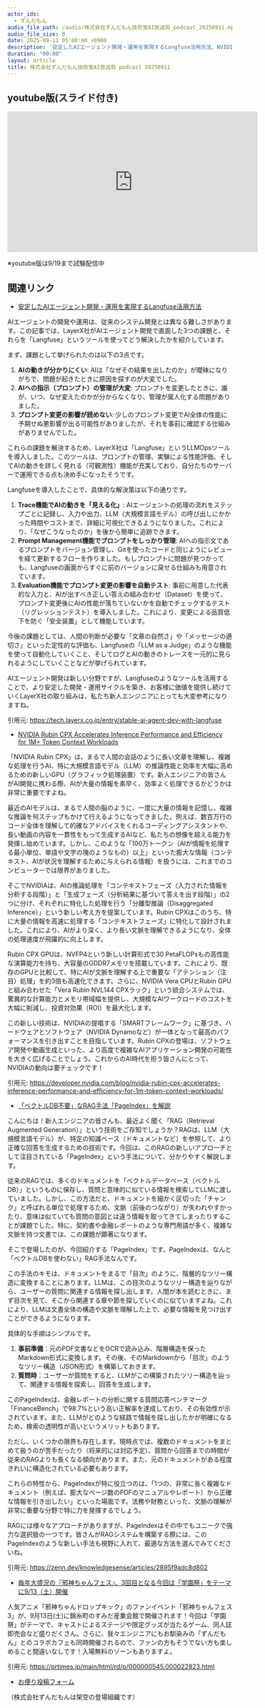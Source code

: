 ```yaml
---
actor_ids:
  - ずんだもん
audio_file_path: /audio/株式会社ずんだもん技術室AI放送局_podcast_20250911.mp3
audio_file_size: 0
date: 2025-09-11 05:00:00 +0900
description: '安定したAIエージェント開発・運用を実現するLangfuse活用方法、NVIDIA Rubin CPX Accelerates Inference Performance and Efficiency for 1M+ Token Context Workloads、「ベクトルDB不要」なRAG手法「PageIndex」を解説、毎年大盛況の『邪神ちゃんフェス』、3回目となる今回は「学園祭」をテーマに9/13（土）開催'
duration: "00:00"
layout: article
title: 株式会社ずんだもん技術室AI放送局 podcast 20250911
---
```


## youtube版(スライド付き)

<iframe width="560" height="315" src="https://www.youtube.com/embed/cDfr8zjUqvc?si=lz8ul9HwV_LHaqe4" title="YouTube video player" frameborder="0" allow="accelerometer; autoplay; clipboard-write; encrypted-media; gyroscope; picture-in-picture; web-share" referrerpolicy="strict-origin-when-cross-origin" allowfullscreen></iframe>

※youtube版は9/19まで試験配信中

## 関連リンク


- [安定したAIエージェント開発・運用を実現するLangfuse活用方法](https://tech.layerx.co.jp/entry/stable-ai-agent-dev-with-langfuse)  


AIエージェントの開発や運用は、従来のシステム開発とは異なる難しさがあります。この記事では、LayerX社がAIエージェント開発で直面した3つの課題と、それらを「Langfuse」というツールを使ってどう解決したかを紹介しています。

まず、課題として挙げられたのは以下の3点です。
1.  **AIの動きが分かりにくい**: AIは「なぜその結果を出したのか」が曖昧になりがちで、問題が起きたときに原因を探すのが大変でした。
2.  **AIへの指示（プロンプト）の管理が大変**: プロンプトを変更したときに、誰が、いつ、なぜ変えたのかが分からなくなり、管理が属人化する問題がありました。
3.  **プロンプト変更の影響が読めない**: 少しのプロンプト変更でAI全体の性能に予期せぬ悪影響が出る可能性がありましたが、それを事前に確認する仕組みがありませんでした。

これらの課題を解決するため、LayerX社は「Langfuse」というLLMOpsツールを導入しました。このツールは、プロンプトの管理、実験による性能評価、そしてAIの動きを詳しく見れる（可観測性）機能が充実しており、自分たちのサーバーで運用できる点も決め手になったそうです。

Langfuseを導入したことで、具体的な解決策は以下の通りです。
1.  **Trace機能でAIの動きを「見える化」**:
    AIエージェントの処理の流れをステップごとに記録し、入力や出力、LLM（大規模言語モデル）の呼び出しにかかった時間やコストまで、詳細に可視化できるようになりました。これにより、「なぜこうなったのか」を後から簡単に追跡できます。
2.  **Prompt Management機能でプロンプトをしっかり管理**:
    AIへの指示文であるプロンプトをバージョン管理し、Gitを使ったコードと同じようにレビューを経て更新するフローを作りました。もしプロンプトに問題が見つかっても、Langfuseの画面からすぐに前のバージョンに戻せる仕組みも用意されています。
3.  **Evaluation機能でプロンプト変更の影響を自動テスト**:
    事前に用意した代表的な入力と、AIが出すべき正しい答えの組み合わせ（Dataset）を使って、プロンプト変更後にAIの性能が落ちていないかを自動でチェックするテスト（リグレッションテスト）を導入しました。これにより、変更による品質低下を防ぐ「安全装置」として機能しています。

今後の課題としては、人間の判断が必要な「文章の自然さ」や「メッセージの適切さ」といった定性的な評価も、Langfuseの「LLM as a Judge」のような機能を使って自動化していくこと、そしてログとAIの動きのトレースを一元的に見られるようにしていくことなどが挙げられています。

AIエージェント開発は新しい分野ですが、Langfuseのようなツールを活用することで、より安定した開発・運用サイクルを築き、お客様に価値を提供し続けていくLayerX社の取り組みは、私たち新人エンジニアにとっても大変参考になりますね。

引用元: https://tech.layerx.co.jp/entry/stable-ai-agent-dev-with-langfuse


- [NVIDIA Rubin CPX Accelerates Inference Performance and Efficiency for 1M+ Token Context Workloads](https://developer.nvidia.com/blog/nvidia-rubin-cpx-accelerates-inference-performance-and-efficiency-for-1m-token-context-workloads/)  


「NVIDIA Rubin CPX」は、まるで人間の会話のように長い文章を理解し、複雑な処理を行うAI、特に大規模言語モデル（LLM）の推論性能と効率を大幅に高めるための新しいGPU（グラフィック処理装置）です。新人エンジニアの皆さんがAI開発に携わる際、AIが大量の情報を素早く、効率よく処理できるかどうかは非常に重要ですよね。

最近のAIモデルは、まるで人間の脳のように、一度に大量の情報を記憶し、複雑な推論を何ステップもかけて行えるようになってきました。例えば、数百万行のコード全体を理解して的確なアドバイスをくれるコーディングアシスタントや、長い動画の内容を一貫性をもって生成するAIなど、私たちの想像を超える能力を発揮し始めています。しかし、このような「100万トークン（AIが情報を処理する最小単位、単語や文字の塊のようなもの）以上」といった膨大な情報（コンテキスト、AIが状況を理解するために与えられる情報）を扱うには、これまでのコンピューターでは限界がありました。

そこでNVIDIAは、AIの推論処理を「コンテキストフェーズ（入力された情報を分析する段階）」と「生成フェーズ（分析結果に基づいて答えを出す段階）」の2つに分け、それぞれに特化した処理を行う「分離型推論（Disaggregated Inference）」という新しい考え方を提案しています。Rubin CPXはこのうち、特に大量の情報を高速に処理する「コンテキストフェーズ」に特化して設計されました。これにより、AIがより深く、より長い文脈を理解できるようになり、全体の処理速度が飛躍的に向上します。

Rubin CPX GPUは、NVFP4という新しい計算形式で30 PetaFLOPsもの高性能な演算能力を持ち、大容量のGDDR7メモリを搭載しています。これにより、既存のGPUと比較して、特にAIが文脈を理解する上で重要な「アテンション（注目）処理」を約3倍も高速化できます。さらに、NVIDIA Vera CPUとRubin GPUと組み合わせた「Vera Rubin NVL144 CPXラック」という統合システムでは、驚異的な計算能力とメモリ帯域幅を提供し、大規模なAIワークロードのコストを大幅に削減し、投資対効果（ROI）を最大化します。

この新しい技術は、NVIDIAの提唱する「SMARTフレームワーク」に基づき、ハードウェアとソフトウェア（NVIDIA Dynamoなど）が一体となって最高のパフォーマンスを引き出すことを目指しています。Rubin CPXの登場は、ソフトウェア開発や動画生成といった、より高度で複雑なAIアプリケーション開発の可能性を大きく広げることでしょう。これからのAI時代を担う皆さんにとって、NVIDIAの動向は要チェックです！

引用元: https://developer.nvidia.com/blog/nvidia-rubin-cpx-accelerates-inference-performance-and-efficiency-for-1m-token-context-workloads/


- [「ベクトルDB不要」なRAG手法「PageIndex」を解説](https://zenn.dev/knowledgesense/articles/2895f9adc8d802)  


こんにちは！新人エンジニアの皆さんも、最近よく聞く「RAG（Retrieval Augmented Generation）」という技術をご存知でしょうか？RAGは、LLM（大規模言語モデル）が、特定の知識ベース（ドキュメントなど）を参照して、より正確な回答を生成するための技術です。今回は、このRAGの新しいアプローチとして注目されている「PageIndex」という手法について、分かりやすく解説します。

従来のRAGでは、多くのドキュメントを「ベクトルデータベース（ベクトルDB）」というものに保存し、質問と意味的に似ている情報を検索してLLMに渡していました。しかし、この方法だと、ドキュメントを細かく区切った「チャンク」と呼ばれる単位で処理するため、文脈（前後のつながり）が失われやすかったり、意味は似ていても質問の意図とは違う情報を取ってきてしまったりすることが課題でした。特に、契約書や金融レポートのような専門用語が多く、複雑な文脈を持つ文書では、この課題が顕著になります。

そこで登場したのが、今回紹介する「PageIndex」です。PageIndexは、なんと「ベクトルDBを使わない」RAG手法なんです。

この手法のキモは、ドキュメントをまるで「目次」のように、階層的なツリー構造に変換することにあります。LLMは、この目次のようなツリー構造を辿りながら、ユーザーの質問に関連する情報を探し出します。人間が本を読むときに、まず目次を見て、そこから関連する章や節を探していくのに似ていますよね。これにより、LLMは文書全体の構造や文脈を理解した上で、必要な情報を見つけ出すことができるようになります。

具体的な手順はシンプルです。
1.  **事前準備**：元のPDF文書などをOCRで読み込み、階層構造を保ったMarkdown形式に変換します。その後、そのMarkdownから「目次」のようなツリー構造（JSON形式）を構築しておきます。
2.  **質問時**：ユーザーが質問をすると、LLMがこの構築されたツリー構造を辿って、関連する情報を探索し、回答を生成します。

このPageIndexは、金融レポートの分析に関する質問応答ベンチマーク「FinanceBench」で98.7%という高い正解率を達成しており、その有効性が示されています。また、LLMがどのような経路で情報を探し出したかが明確になるため、検索の透明性が高いというメリットもあります。

ただし、いくつかの限界も存在します。現時点では、複数のドキュメントをまとめて扱うのが苦手だったり（将来的には対応予定）、質問から回答までの時間が従来のRAGよりも長くなる傾向があります。また、元のドキュメントがある程度きれいに構造化されている必要もあります。

これらの特性から、PageIndexが特に役立つのは、「1つの、非常に長く複雑なドキュメント（例えば、膨大なページ数のPDFのマニュアルやレポート）から正確な情報を引き出したい」といった場面です。法務や財務といった、文脈の理解が非常に重要な分野で特に力を発揮するでしょう。

RAGには様々なアプローチがありますが、PageIndexはその中でもユニークで強力な選択肢の一つです。皆さんがRAGシステムを構築する際には、このPageIndexのような新しい手法も視野に入れて、最適な方法を選んでみてくださいね。

引用元: https://zenn.dev/knowledgesense/articles/2895f9adc8d802


- [毎年大盛況の『邪神ちゃんフェス』、3回目となる今回は「学園祭」をテーマに9/13（土）開催](https://prtimes.jp/main/html/rd/p/000000545.000022823.html)  


人気アニメ「邪神ちゃんドロップキック」のファンイベント「邪神ちゃんフェス3」が、9月13日(土)に錦糸町のすみだ産業会館で開催されます！今回は「学園祭」がテーマで、キャストによるステージや限定グッズが当たるゲーム、同人誌即売会など盛りだくさん。さらに、我々エンジニアにもお馴染みの「ずんだもん」とのコラボカフェも同時開催されるので、ファンの方もそうでない方も楽しめること間違いなしです！入場無料のゾーンもありますよ。

引用元: https://prtimes.jp/main/html/rd/p/000000545.000022823.html



- [お便り投稿フォーム](https://forms.gle/ffg4JTfqdiqK62qf9)

（株式会社ずんだもんは架空の登場組織です）
